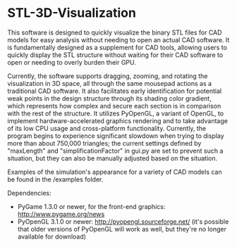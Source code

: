 # STL-3D-Visualization
This software is designed to quickly visualize the binary STL files for CAD models for easy analysis without needing to open an actual CAD software. It is fundamentally designed as a supplement for CAD tools, allowing users to quickly display the STL structure without waiting for their CAD software to open or needing to overly burden their GPU.

Currently, the software supports dragging, zooming, and rotating the visualization in 3D space, all through the same mousepad actions as a traditional CAD software. It also facilitates early identification for potential weak points in the design structure through its shading color gradient, which represents how complex and secure each section is in comparison with the rest of the structure.
It utilizes PyOpenGL, a variant of OpenGL, to implement hardware-accelerated graphics rendering and to take advantage of its low CPU usage and cross-platform functionality. Currently, the program begins to experience significant slowdown when trying to display more than about 750,000 triangles; the current settings defined by "maxLength" and "simplificationFactor" in gui.py are set to prevent such a situation, but they can also be manually adjusted based on the situation.

Examples of the simulation's appearance for a variety of CAD models can be found in the /examples folder.

Dependencies:
 - PyGame 1.3.0 or newer, for the front-end graphics: http://www.pygame.org/news
 - PyOpenGL 3.1.0 or newer: http://pyopengl.sourceforge.net/ (it's possible that older versions of PyOpenGL will work as well, but they're no longer available for download)